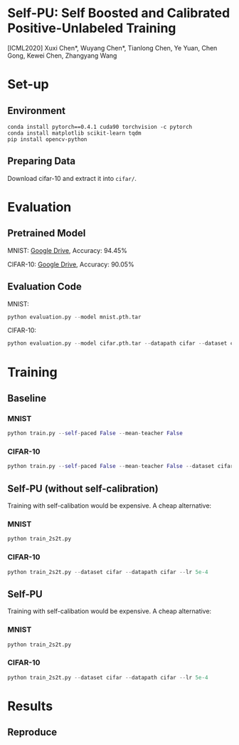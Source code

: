 # Self-PU: Self Boosted and Calibrated Positive-Unlabeled Training
[ICML2020] Xuxi Chen*, Wuyang Chen*, Tianlong Chen, Ye Yuan, Chen Gong, Kewei Chen, Zhangyang Wang

# Set-up
## Environment
```
conda install pytorch==0.4.1 cuda90 torchvision -c pytorch
conda install matplotlib scikit-learn tqdm
pip install opencv-python
```
## Preparing Data
Download cifar-10 and extract it into `cifar/`. 

# Evaluation
## Pretrained Model
MNIST: [Google Drive](https://drive.google.com/file/d/1RjVAIv_zPvKraLiyh8Oeshifun4zkgrm/view?usp=sharing "Google Drive"),
Accuracy: 94.45%

CIFAR-10: [Google Drive](https://drive.google.com/file/d/1Ybzaph0355FYjxFlPorrJBiESo_6LfJC/view?usp=sharing "Google Drive"), Accuracy: 90.05%

## Evaluation Code
MNIST:
```python
python evaluation.py --model mnist.pth.tar 
```

CIFAR-10:
```python
python evaluation.py --model cifar.pth.tar --datapath cifar --dataset cifar
```


# Training
## Baseline
### MNIST
```python
python train.py --self-paced False --mean-teacher False 
```

### CIFAR-10
```python
python train.py --self-paced False --mean-teacher False --dataset cifar --datapath cifar
```
## Self-PU (without self-calibration)
Training with self-calibation would be expensive. A cheap alternative:
### MNIST

```python
python train_2s2t.py 
```
### CIFAR-10
```python
python train_2s2t.py --dataset cifar --datapath cifar --lr 5e-4  
```

## Self-PU 
Training with self-calibation would be expensive. A cheap alternative:
### MNIST

```python
python train_2s2t.py 
```
### CIFAR-10
```python
python train_2s2t.py --dataset cifar --datapath cifar --lr 5e-4  
```

# Results
## Reproduce



